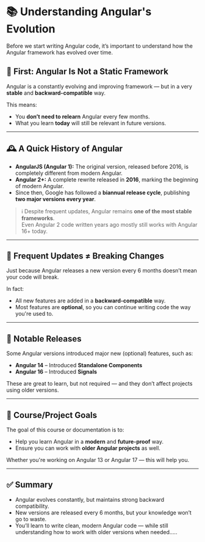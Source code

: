 # 📚 Understanding Angular's Evolution

Before we start writing Angular code, it’s important to understand how the Angular framework has evolved over time.

## 🚀 First: Angular Is Not a Static Framework

Angular is a constantly evolving and improving framework — but in a very **stable** and **backward-compatible** way.

This means:
- You **don’t need to relearn** Angular every few months.
- What you learn **today** will still be relevant in future versions.

---

## 🕰️ A Quick History of Angular

- **AngularJS (Angular 1):** The original version, released before 2016, is completely different from modern Angular.
- **Angular 2+:** A complete rewrite released in **2016**, marking the beginning of modern Angular.
- Since then, Google has followed a **biannual release cycle**, publishing **two major versions every year**.

> ℹ️ Despite frequent updates, Angular remains **one of the most stable frameworks**.  
> Even Angular 2 code written years ago mostly still works with Angular 16+ today.

---

## 🔄 Frequent Updates ≠ Breaking Changes

Just because Angular releases a new version every 6 months doesn’t mean your code will break.

In fact:
- All new features are added in a **backward-compatible** way.
- Most features are **optional**, so you can continue writing code the way you're used to.

---

## 🧩 Notable Releases

Some Angular versions introduced major new (optional) features, such as:

- **Angular 14** – Introduced **Standalone Components**
- **Angular 16** – Introduced **Signals**

These are great to learn, but not required — and they don’t affect projects using older versions.

---

## 🎯 Course/Project Goals

The goal of this course or documentation is to:

- Help you learn Angular in a **modern** and **future-proof** way.
- Ensure you can work with **older Angular projects** as well.

Whether you're working on Angular 13 or Angular 17 — this will help you.

---

## ✅ Summary

- Angular evolves constantly, but maintains strong backward compatibility.
- New versions are released every 6 months, but your knowledge won’t go to waste.
- You’ll learn to write clean, modern Angular code — while still understanding how to work with older versions when needed.....
